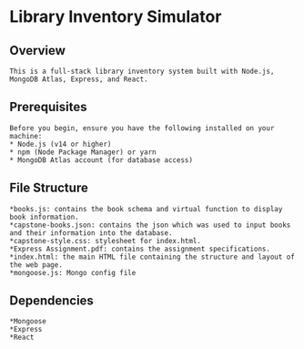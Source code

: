 # Library Inventory Simulator 
## Overview
    This is a full-stack library inventory system built with Node.js, MongoDB Atlas, Express, and React.

## Prerequisites

    Before you begin, ensure you have the following installed on your machine:
    * Node.js (v14 or higher)
    * npm (Node Package Manager) or yarn
    * MongoDB Atlas account (for database access)

## File Structure

    *books.js: contains the book schema and virtual function to display book information. 
    *capstone-books.json: contains the json which was used to input books and their information into the database. 
    *capstone-style.css: stylesheet for index.html. 
    *Express Assignment.pdf: contains the assignment specifications. 
    *index.html: the main HTML file containing the structure and layout of the web page.
    *mongoose.js: Mongo config file 

## Dependencies 

    *Mongoose
    *Express
    *React



